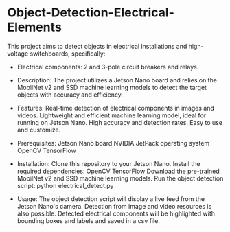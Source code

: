 # Object-Detection-Electrical-Elements
This project aims to detect objects in electrical installations and high-voltage switchboards, specifically:

* Electrical components: 2 and 3-pole circuit breakers and relays.

* Description:
The project utilizes a Jetson Nano board and relies on the MobilNet v2 and SSD machine learning models to detect the target objects with accuracy and efficiency.

* Features:
Real-time detection of electrical components in images and videos.
Lightweight and efficient machine learning model, ideal for running on Jetson Nano.
High accuracy and detection rates.
Easy to use and customize.

* Prerequisites:
Jetson Nano board
NVIDIA JetPack operating system
OpenCV
TensorFlow

* Installation:
Clone this repository to your Jetson Nano.
Install the required dependencies:
OpenCV
TensorFlow
Download the pre-trained MobilNet v2 and SSD machine learning models.
Run the object detection script: python electrical_detect.py

* Usage:
The object detection script will display a live feed from the Jetson Nano's camera.
Detection from image and video resources is also possible.
Detected electrical components will be highlighted with bounding boxes and labels and saved in a csv file.
